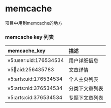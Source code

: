 # memcache
项目中用到memcache的地方

### memcache key 列表  

| memcache_key           |  描述  |
| :--------         | :---------|
|v5:user:uid:176534534|用户详细信息|
|v5:art:aid:256435783|文章详情|
|v5:arts:uid:176534534|个人主页列表|
|v5:arts:nid:376534534|分类下文章列表|
|v5:arts:cid:376534534|专题下文章列表|

